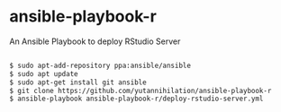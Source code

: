# ansible-playbook-r
An Ansible Playbook to deploy RStudio Server

```sh

$ sudo apt-add-repository ppa:ansible/ansible
$ sudo apt update
$ sudo apt-get install git ansible
$ git clone https://github.com/yutannihilation/ansible-playbook-r
$ ansible-playbook ansible-playbook-r/deploy-rstudio-server.yml
```
